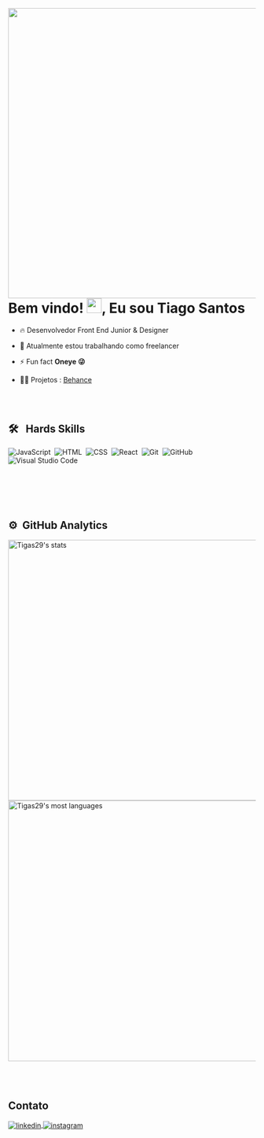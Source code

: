 <img align="right" height="590em" src="https://raw.githubusercontent.com/gist/Tigas29/c1363bcada90f6bc9d101f7b676e1faf/raw/d068d1dfa51246da0e211861d0e5bd2878fc41cd/cards.svg"/> 
<h1 align="left">Bem vindo! <img src="https://raw.githubusercontent.com/kaueMarques/kaueMarques/master/hi.gif" height="30px">, Eu sou Tiago Santos</h1>

- 🔥 Desenvolvedor Front End Junior & Designer

- 🔭 Atualmente estou trabalhando como freelancer 

- ⚡ Fun fact **Oneye 😜**

- 👨‍💻 Projetos : [Behance](https://www.behance.net/tiagosantos67)



<br><br>

## 🛠 &nbsp; Hards Skills

![JavaScript](https://img.shields.io/badge/-JavaScript-05122A?style=flat&logo=javascript)&nbsp;
![HTML](https://img.shields.io/badge/-HTML-05122A?style=flat&logo=HTML5)&nbsp;
![CSS](https://img.shields.io/badge/-CSS-05122A?style=flat&logo=CSS3&logoColor=1572B6)&nbsp;
![React](https://img.shields.io/badge/-React-05122A?style=flat&logo=react)&nbsp;
![Git](https://img.shields.io/badge/-Git-05122A?style=flat&logo=git)&nbsp;
![GitHub](https://img.shields.io/badge/-GitHub-05122A?style=flat&logo=github)&nbsp;
![Visual Studio Code](https://img.shields.io/badge/-Visual%20Studio%20Code-05122A?style=flat&logo=visual-studio-code&logoColor=007ACC)&nbsp;

<br><br>
<br> <br>
## ⚙️ &nbsp;GitHub Analytics

<p align="left">
<img width="530em" src="https://github-readme-stats.vercel.app/api?username=Tigas29&show_icons=true&theme=vision-friendly-dark" alt="Tigas29's stats"/>
<img width="530em" src="https://github-readme-stats.vercel.app/api/top-langs/?username=Tigas29&layout=compact&theme=vision-friendly-dark" alt="Tigas29's most languages"/>
</p>


<br><br>

## Contato

<a href="https://www.linkedin.com/in/tiagosantos-dev/" target="_blank">
  <img align="center" src="https://img.shields.io/badge/-Tiago Santos-05122A?style=flat&logo=linkedin" alt="linkedin"/>
</a>
<a href="https://www.instagram.com/_santostiagoo/" target="_blank">
 <img align="center" src="https://img.shields.io/badge/-Tiago Santos-05122A?style=flat&logo=instagram" alt="instagram"/>
</a>

</p>


